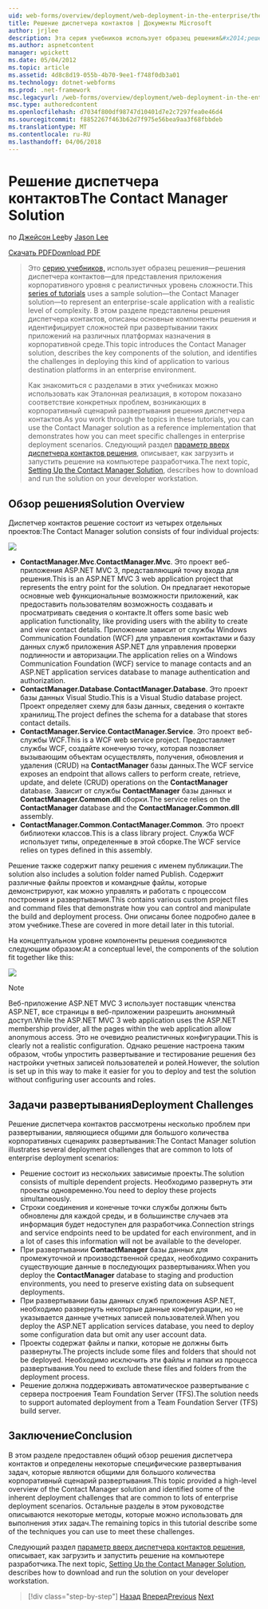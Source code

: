 ```yaml
---
uid: web-forms/overview/deployment/web-deployment-in-the-enterprise/the-contact-manager-solution
title: Решение диспетчера контактов | Документы Microsoft
author: jrjlee
description: Эта серия учебников использует образец решения&#x2014;решения диспетчера контактов&#x2014;для представления приложения корпоративного уровня с реалистичных уровень...
ms.author: aspnetcontent
manager: wpickett
ms.date: 05/04/2012
ms.topic: article
ms.assetid: 4d8c8d19-055b-4b70-9ee1-f748f0db3a01
ms.technology: dotnet-webforms
ms.prod: .net-framework
msc.legacyurl: /web-forms/overview/deployment/web-deployment-in-the-enterprise/the-contact-manager-solution
msc.type: authoredcontent
ms.openlocfilehash: d7034f800df98747d10401d7e2c7297fea0e46d4
ms.sourcegitcommit: f8852267f463b62d7f975e56bea9aa3f68fbbdeb
ms.translationtype: MT
ms.contentlocale: ru-RU
ms.lasthandoff: 04/06/2018
---
```

<a name="the-contact-manager-solution"></a><span data-ttu-id="3cb2d-103">Решение диспетчера контактов</span><span class="sxs-lookup"><span data-stu-id="3cb2d-103">The Contact Manager Solution</span></span>
====================
<span data-ttu-id="3cb2d-104">по [Джейсон Lee](https://github.com/jrjlee)</span><span class="sxs-lookup"><span data-stu-id="3cb2d-104">by [Jason Lee](https://github.com/jrjlee)</span></span>

[<span data-ttu-id="3cb2d-105">Скачать PDF</span><span class="sxs-lookup"><span data-stu-id="3cb2d-105">Download PDF</span></span>](https://msdnshared.blob.core.windows.net/media/MSDNBlogsFS/prod.evol.blogs.msdn.com/CommunityServer.Blogs.Components.WeblogFiles/00/00/00/63/56/8130.DeployingWebAppsInEnterpriseScenarios.pdf)

> <span data-ttu-id="3cb2d-106">Это [серию учебников,](web-deployment-in-the-enterprise.md) использует образец решения&#x2014;решения диспетчера контактов&#x2014;для представления приложения корпоративного уровня с реалистичных уровень сложности.</span><span class="sxs-lookup"><span data-stu-id="3cb2d-106">This [series of tutorials](web-deployment-in-the-enterprise.md) uses a sample solution&#x2014;the Contact Manager solution&#x2014;to represent an enterprise-scale application with a realistic level of complexity.</span></span> <span data-ttu-id="3cb2d-107">В этом разделе представлены решения диспетчера контактов, описаны основные компоненты решения и идентифицирует сложностей при развертывании таких приложений на различных платформах назначения в корпоративной среде.</span><span class="sxs-lookup"><span data-stu-id="3cb2d-107">This topic introduces the Contact Manager solution, describes the key components of the solution, and identifies the challenges in deploying this kind of application to various destination platforms in an enterprise environment.</span></span>
> 
> <span data-ttu-id="3cb2d-108">Как знакомиться с разделами в этих учебниках можно использовать как Эталонная реализация, в котором показано соответствие конкретных проблем, возникающих в корпоративный сценарий развертывания решения диспетчера контактов.</span><span class="sxs-lookup"><span data-stu-id="3cb2d-108">As you work through the topics in these tutorials, you can use the Contact Manager solution as a reference implementation that demonstrates how you can meet specific challenges in enterprise deployment scenarios.</span></span> <span data-ttu-id="3cb2d-109">Следующий раздел [параметр вверх диспетчера контактов решения](setting-up-the-contact-manager-solution.md), описывает, как загрузить и запустить решение на компьютере разработчика.</span><span class="sxs-lookup"><span data-stu-id="3cb2d-109">The next topic, [Setting Up the Contact Manager Solution](setting-up-the-contact-manager-solution.md), describes how to download and run the solution on your developer workstation.</span></span>


## <a name="solution-overview"></a><span data-ttu-id="3cb2d-110">Обзор решения</span><span class="sxs-lookup"><span data-stu-id="3cb2d-110">Solution Overview</span></span>

<span data-ttu-id="3cb2d-111">Диспетчер контактов решение состоит из четырех отдельных проектов:</span><span class="sxs-lookup"><span data-stu-id="3cb2d-111">The Contact Manager solution consists of four individual projects:</span></span>

![](the-contact-manager-solution/_static/image1.png)

- <span data-ttu-id="3cb2d-112">**ContactManager.Mvc**.</span><span class="sxs-lookup"><span data-stu-id="3cb2d-112">**ContactManager.Mvc**.</span></span> <span data-ttu-id="3cb2d-113">Это проект веб-приложения ASP.NET MVC 3, представляющий точку входа для решения.</span><span class="sxs-lookup"><span data-stu-id="3cb2d-113">This is an ASP.NET MVC 3 web application project that represents the entry point for the solution.</span></span> <span data-ttu-id="3cb2d-114">Он предлагает некоторые основные web функциональные возможности приложений, как предоставить пользователям возможность создавать и просматривать сведения о контакте.</span><span class="sxs-lookup"><span data-stu-id="3cb2d-114">It offers some basic web application functionality, like providing users with the ability to create and view contact details.</span></span> <span data-ttu-id="3cb2d-115">Приложение зависит от службы Windows Communication Foundation (WCF) для управления контактами и базу данных служб приложения ASP.NET для управления проверки подлинности и авторизации.</span><span class="sxs-lookup"><span data-stu-id="3cb2d-115">The application relies on a Windows Communication Foundation (WCF) service to manage contacts and an ASP.NET application services database to manage authentication and authorization.</span></span>
- <span data-ttu-id="3cb2d-116">**ContactManager.Database**.</span><span class="sxs-lookup"><span data-stu-id="3cb2d-116">**ContactManager.Database**.</span></span> <span data-ttu-id="3cb2d-117">Это проект базы данных Visual Studio.</span><span class="sxs-lookup"><span data-stu-id="3cb2d-117">This is a Visual Studio database project.</span></span> <span data-ttu-id="3cb2d-118">Проект определяет схему для базы данных, сведения о контакте хранилищ.</span><span class="sxs-lookup"><span data-stu-id="3cb2d-118">The project defines the schema for a database that stores contact details.</span></span>
- <span data-ttu-id="3cb2d-119">**ContactManager.Service**.</span><span class="sxs-lookup"><span data-stu-id="3cb2d-119">**ContactManager.Service**.</span></span> <span data-ttu-id="3cb2d-120">Это проект веб-службы WCF.</span><span class="sxs-lookup"><span data-stu-id="3cb2d-120">This is a WCF web service project.</span></span> <span data-ttu-id="3cb2d-121">Предоставляет службы WCF, создайте конечную точку, которая позволяет вызывающим объектам осуществлять, получения, обновления и удаления (CRUD) на **ContactManager** базы данных.</span><span class="sxs-lookup"><span data-stu-id="3cb2d-121">The WCF service exposes an endpoint that allows callers to perform create, retrieve, update, and delete (CRUD) operations on the **ContactManager** database.</span></span> <span data-ttu-id="3cb2d-122">Зависит от службы **ContactManager** базы данных и **ContactManager.Common.dll** сборки.</span><span class="sxs-lookup"><span data-stu-id="3cb2d-122">The service relies on the **ContactManager** database and the **ContactManager.Common.dll** assembly.</span></span>
- <span data-ttu-id="3cb2d-123">**ContactManager.Common**.</span><span class="sxs-lookup"><span data-stu-id="3cb2d-123">**ContactManager.Common**.</span></span> <span data-ttu-id="3cb2d-124">Это проект библиотеки классов.</span><span class="sxs-lookup"><span data-stu-id="3cb2d-124">This is a class library project.</span></span> <span data-ttu-id="3cb2d-125">Служба WCF использует типы, определенные в этой сборке.</span><span class="sxs-lookup"><span data-stu-id="3cb2d-125">The WCF service relies on types defined in this assembly.</span></span>

<span data-ttu-id="3cb2d-126">Решение также содержит папку решения с именем публикации.</span><span class="sxs-lookup"><span data-stu-id="3cb2d-126">The solution also includes a solution folder named Publish.</span></span> <span data-ttu-id="3cb2d-127">Содержит различные файлы проектов и командные файлы, которые демонстрируют, как можно управлять и работать с процессом построения и развертывания.</span><span class="sxs-lookup"><span data-stu-id="3cb2d-127">This contains various custom project files and command files that demonstrate how you can control and manipulate the build and deployment process.</span></span> <span data-ttu-id="3cb2d-128">Они описаны более подробно далее в этом учебнике.</span><span class="sxs-lookup"><span data-stu-id="3cb2d-128">These are covered in more detail later in this tutorial.</span></span>

<span data-ttu-id="3cb2d-129">На концептуальном уровне компоненты решения соединяются следующим образом:</span><span class="sxs-lookup"><span data-stu-id="3cb2d-129">At a conceptual level, the components of the solution fit together like this:</span></span>

![](the-contact-manager-solution/_static/image2.png)

> [!NOTE]
> <span data-ttu-id="3cb2d-130">Веб-приложение ASP.NET MVC 3 использует поставщик членства ASP.NET, все страницы в веб-приложении разрешить анонимный доступ.</span><span class="sxs-lookup"><span data-stu-id="3cb2d-130">While the ASP.NET MVC 3 web application uses the ASP.NET membership provider, all the pages within the web application allow anonymous access.</span></span> <span data-ttu-id="3cb2d-131">Это не очевидно реалистичных конфигурации.</span><span class="sxs-lookup"><span data-stu-id="3cb2d-131">This is clearly not a realistic configuration.</span></span> <span data-ttu-id="3cb2d-132">Однако решение настроена таким образом, чтобы упростить развертывание и тестирование решения без настройки учетных записей пользователей и ролей.</span><span class="sxs-lookup"><span data-stu-id="3cb2d-132">However, the solution is set up in this way to make it easier for you to deploy and test the solution without configuring user accounts and roles.</span></span>


## <a name="deployment-challenges"></a><span data-ttu-id="3cb2d-133">Задачи развертывания</span><span class="sxs-lookup"><span data-stu-id="3cb2d-133">Deployment Challenges</span></span>

<span data-ttu-id="3cb2d-134">Решение диспетчера контактов рассмотрены несколько проблем при развертывании, являющиеся общими для большого количества корпоративных сценариях развертывания:</span><span class="sxs-lookup"><span data-stu-id="3cb2d-134">The Contact Manager solution illustrates several deployment challenges that are common to lots of enterprise deployment scenarios:</span></span>

- <span data-ttu-id="3cb2d-135">Решение состоит из нескольких зависимые проекты.</span><span class="sxs-lookup"><span data-stu-id="3cb2d-135">The solution consists of multiple dependent projects.</span></span> <span data-ttu-id="3cb2d-136">Необходимо развернуть эти проекты одновременно.</span><span class="sxs-lookup"><span data-stu-id="3cb2d-136">You need to deploy these projects simultaneously.</span></span>
- <span data-ttu-id="3cb2d-137">Строки соединения и конечные точки службы должны быть обновлены для каждой среды, и в большинстве случаев эта информация будет недоступен для разработчика.</span><span class="sxs-lookup"><span data-stu-id="3cb2d-137">Connection strings and service endpoints need to be updated for each environment, and in a lot of cases this information will not be available to the developer.</span></span>
- <span data-ttu-id="3cb2d-138">При развертывании **ContactManager** базы данных для промежуточной и производственной средах, необходимо сохранить существующие данные в последующих развертываниях.</span><span class="sxs-lookup"><span data-stu-id="3cb2d-138">When you deploy the **ContactManager** database to staging and production environments, you need to preserve existing data on subsequent deployments.</span></span>
- <span data-ttu-id="3cb2d-139">При развертывании базы данных служб приложения ASP.NET, необходимо развернуть некоторые данные конфигурации, но не указывается данные учетных записей пользователей.</span><span class="sxs-lookup"><span data-stu-id="3cb2d-139">When you deploy the ASP.NET application services database, you need to deploy some configuration data but omit any user account data.</span></span>
- <span data-ttu-id="3cb2d-140">Проекты содержат файлы и папки, которые не должны быть развернуты.</span><span class="sxs-lookup"><span data-stu-id="3cb2d-140">The projects include some files and folders that should not be deployed.</span></span> <span data-ttu-id="3cb2d-141">Необходимо исключить эти файлы и папки из процесса развертывания.</span><span class="sxs-lookup"><span data-stu-id="3cb2d-141">You need to exclude these files and folders from the deployment process.</span></span>
- <span data-ttu-id="3cb2d-142">Решение должна поддерживать автоматическое развертывание с сервера построения Team Foundation Server (TFS).</span><span class="sxs-lookup"><span data-stu-id="3cb2d-142">The solution needs to support automated deployment from a Team Foundation Server (TFS) build server.</span></span>

## <a name="conclusion"></a><span data-ttu-id="3cb2d-143">Заключение</span><span class="sxs-lookup"><span data-stu-id="3cb2d-143">Conclusion</span></span>

<span data-ttu-id="3cb2d-144">В этом разделе предоставлен общий обзор решения диспетчера контактов и определены некоторые специфические развертывания задач, которые являются общими для большого количества корпоративный сценарий развертывания.</span><span class="sxs-lookup"><span data-stu-id="3cb2d-144">This topic provided a high-level overview of the Contact Manager solution and identified some of the inherent deployment challenges that are common to lots of enterprise deployment scenarios.</span></span> <span data-ttu-id="3cb2d-145">Остальные разделы в этом руководстве описываются некоторые методы, которые можно использовать для выполнения этих задач.</span><span class="sxs-lookup"><span data-stu-id="3cb2d-145">The remaining topics in this tutorial describe some of the techniques you can use to meet these challenges.</span></span>

<span data-ttu-id="3cb2d-146">Следующий раздел [параметр вверх диспетчера контактов решения](setting-up-the-contact-manager-solution.md), описывает, как загрузить и запустить решение на компьютере разработчика.</span><span class="sxs-lookup"><span data-stu-id="3cb2d-146">The next topic, [Setting Up the Contact Manager Solution](setting-up-the-contact-manager-solution.md), describes how to download and run the solution on your developer workstation.</span></span>

> [!div class="step-by-step"]
> <span data-ttu-id="3cb2d-147">[Назад](web-deployment-in-the-enterprise.md)
> [Вперед](setting-up-the-contact-manager-solution.md)</span><span class="sxs-lookup"><span data-stu-id="3cb2d-147">[Previous](web-deployment-in-the-enterprise.md)
[Next](setting-up-the-contact-manager-solution.md)</span></span>
